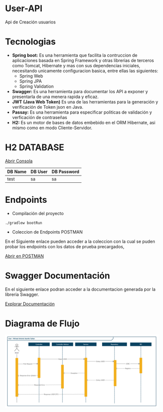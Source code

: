 # User-API
Api de Creación usuarios
# Tecnologias
* **Spring boot:** Es una herramienta que facilita la contruccion de aplicaciones basada en Spring Framework y
  otras librerias de terceros como Tomcat, Hibernate y mas con sus dependencias iniciales, necesitando unicamente
  configuracion basica, entre ellas las siguientes:
    * Spring Web
    * Spring JPA
    * Spring Validation
* **Swagger:** Es una herramienta para documentar los API a exponer y presentarla de una menera rapida y eficaz.
* **JWT (Java Web Token)** Es una de las herramientas para la generación y verificación de Token json en Java.
* **Passay:** Es una herramienta para especificar politicas de validación y verficación de contraseñas
* **H2:** Es un motor de bases de datos embebido en el ORM Hibernate, asi mismo como en modo Cliente-Servidor.
# H2 DATABASE

[Abrir Consola](http://localhost:30000/h2-console/login.jsp)

|DB Name | DB User | DB Password |
|--------|---------|-------------|
| test   | sa      | sa          |
# Endpoints
* Compilación del proyecto
```shell
./gradlew bootRun
```

* Coleccion de Endpoints POSTMAN


En el Siguiente enlace pueden acceder a la coleccion con la cual se puden probar los endpoints con los datos de prueba precargados,

[Abrir en POSTMAN](https://www.postman.com/red-shadow-456208/workspace/public-workspace/collection/12671277-291ceaac-f59b-4e22-a813-ea9c1a2d61be)


# Swagger Documentación

En el siguiente enlace podran acceder a la documentacion generada por la libreria Swagger.

[Explorar Documentación](http://localhost:30000/swagger-ui/index.html)

# Diagrama de Flujo
![alt text](diagrama.jpg)